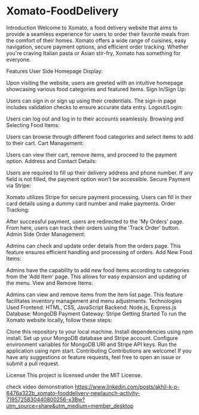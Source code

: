 # Xomato-FoodDelivery

Introduction
Welcome to Xomato, a food delivery website that aims to provide a seamless experience for users to order their favorite meals from the comfort of their homes. Xomato offers a wide range of cuisines, easy navigation, secure payment options, and efficient order tracking. Whether you're craving Italian pasta or Asian stir-fry, Xomato has something for everyone.

Features
User Side
Homepage Display:

Upon visiting the website, users are greeted with an intuitive homepage showcasing various food categories and featured items.
Sign In/Sign Up:

Users can sign in or sign up using their credentials.
The sign-in page includes validation checks to ensure accurate data entry.
Logout/Login:

Users can log out and log in to their accounts seamlessly.
Browsing and Selecting Food Items:

Users can browse through different food categories and select items to add to their cart.
Cart Management:

Users can view their cart, remove items, and proceed to the payment option.
Address and Contact Details:

Users are required to fill up their delivery address and phone number.
If any field is not filled, the payment option won't be accessible.
Secure Payment via Stripe:

Xomato utilizes Stripe for secure payment processing.
Users can fill in their card details using a dummy card number and make payments.
Order Tracking:

After successful payment, users are redirected to the 'My Orders' page.
From here, users can track their orders using the 'Track Order' button.
Admin Side
Order Management:

Admins can check and update order details from the orders page.
This feature ensures efficient handling and processing of orders.
Add New Food Items:

Admins have the capability to add new food items according to categories from the 'Add Item' page.
This allows for easy expansion and updating of the menu.
View and Remove Items:

Admins can view and remove items from the item list page.
This feature facilitates inventory management and menu adjustments.
Technologies Used
Frontend: HTML, CSS, JavaScript
Backend: Node.js, Express.js
Database: MongoDB
Payment Gateway: Stripe
Getting Started
To run the Xomato website locally, follow these steps:

Clone this repository to your local machine.
Install dependencies using npm install.
Set up your MongoDB database and Stripe account.
Configure environment variables for MongoDB URI and Stripe API keys.
Run the application using npm start.
Contributing
Contributions are welcome! If you have any suggestions or feature requests, feel free to open an issue or submit a pull request.

License
This project is licensed under the MIT License.

check video demonstration
https://www.linkedin.com/posts/akhil-k-p-6476a322b_xomato-fooddelivery-newlaunch-activity-7195725830440800256-x3Bw?utm_source=share&utm_medium=member_desktop
